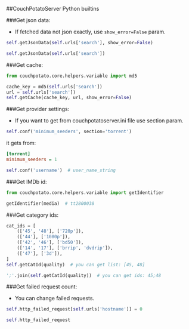 ##CouchPotatoServer Python builtins

###Get json data:

 * If fetched data not json exactly, use `show_error=False` param.
 
 ```python
 self.getJsonData(self.urls['search'], show_error=False)
 ```
 
```python
self.getJsonData(self.urls['search'])
```

###Get cache:

```python
from couchpotato.core.helpers.variable import md5

cache_key = md5(self.urls['search'])
url = self.urls['search'])
self.getCache(cache_key, url, show_error=False)
```

###Get provider settings:
 
 * If you want to get from couchpotatoserver.ini file use section param.
 
 ```python
 self.conf('minimum_seeders', section='torrent')
 ```
 
 it gets from:
 
 ```ini
 [torrent]
 minimum_seeders = 1
 ```

```python
self.conf('username')  # user_name_string
```

###Get IMDb id:

```python
from couchpotato.core.helpers.variable import getIdentifier

getIdentifier(media)  # tt2800038
```

###Get category ids:

```python
cat_ids = [
    (['45', '48'], ['720p']),
    (['44'], ['1080p']),
    (['42', '46'], ['bd50']),
    (['14', '17'], ['brrip', 'dvdrip']),
    (['47'], ['3d']),
]
self.getCatId(quality)  # you can get list: [45, 48]

';'.join(self.getCatId(quality))  # you can get ids: 45;48
```

###Get failed request count:
 
 * You can change failed requests.
 
 ```python
 self.http_failed_request[self.urls['hostname']] = 0
 ```

```python
self.http_failed_request
```